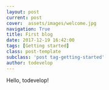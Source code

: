 ```yaml
---
layout: post
current: post
cover:  assets/images/welcome.jpg
navigation: True
title: First blog
date: 2017-12-19 16:42:00
tags: [Getting started]
class: post-template
subclass: 'post tag-getting-started'
author: todevelop
---
```


Hello, todevelop!